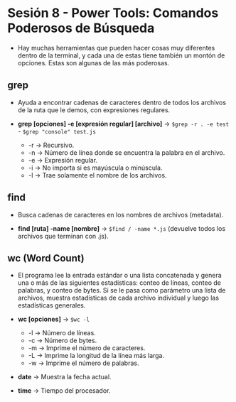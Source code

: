 # Sesión 8 - Power Tools: Comandos Poderosos de Búsqueda

* Hay muchas herramientas que pueden hacer cosas muy diferentes dentro de la terminal, y cada una de estas tiene también un montón de opciones. Estas son algunas de las más poderosas.

## grep

*  Ayuda a encontrar cadenas de caracteres dentro de todos los archivos de la ruta que le demos, con expresiones regulares.

* **grep [opciones] -e [expresión regular] [archivo]** &rarr; `$grep -r . -e test` - `$grep "console" test.js`
	* -r &rarr; Recursivo.
	* -n &rarr; Número de línea donde se encuentra la palabra en el archivo.
	* -e &rarr; Expresión regular.
	* -i &rarr; No importa si es mayúscula o minúscula.
	* -l &rarr; Trae solamente el nombre de los archivos.

## find

* Busca cadenas de caracteres en los nombres de archivos (metadata).

* **find [ruta] -name [nombre]** &rarr; `$find / -name *.js` (devuelve todos los archivos que terminan con .js).

## wc (Word Count)

* El programa lee la entrada estándar o una lista concatenada y genera una o más de las siguientes estadísticas: conteo de líneas, conteo de palabras, y conteo de bytes. Si se le pasa como parámetro una lista de archivos, muestra estadísticas de cada archivo individual y luego las estadísticas generales.

* **wc [opciones]** &rarr; `$wc -l`

	* -l &rarr; Número de líneas.
	* -c &rarr; Número de bytes.
	* -m &rarr; Imprime el número de caracteres.
	* -L &rarr; Imprime la longitud de la línea más larga.
	* -w &rarr; Imprime el número de palabras.

* **date** &rarr; Muestra la fecha actual.

* **time** &rarr; Tiempo del procesador.